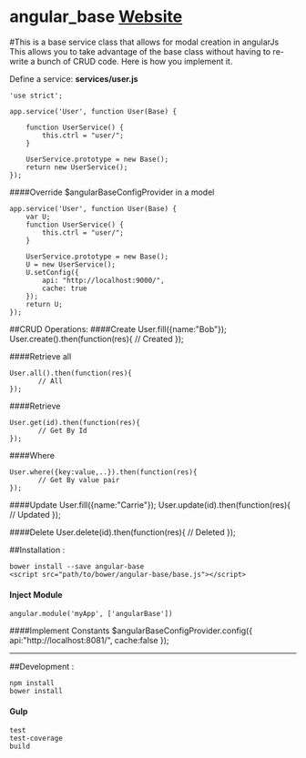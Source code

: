angular_base [ Website ](http://carlospliego.github.io/angular_base/)
============
#This is a base service class that allows for modal creation in angularJs
This allows you to take advantage of the base class without having to re-write a bunch of CRUD code. Here is how you implement it.

Define a service: **services/user.js**

    'use strict';

    app.service('User', function User(Base) {

        function UserService() {
            this.ctrl = "user/";
        }

        UserService.prototype = new Base();
        return new UserService();
    });
    
####Override $angularBaseConfigProvider in a model
    
    app.service('User', function User(Base) {
        var U;
        function UserService() {
            this.ctrl = "user/";
        }

        UserService.prototype = new Base();
        U = new UserService();
        U.setConfig({
            api: "http://localhost:9000/",
            cache: true
        });
        return U;
    });
    
##CRUD Operations:
####Create
    User.fill({name:"Bob"});
    User.create().then(function(res){
    	   // Created
    });
 
####Retrieve all
    
    User.all().then(function(res){
    	   // All
    });
 
####Retrieve 

    User.get(id).then(function(res){
    	   // Get By Id
    });
 
####Where 

    User.where({key:value,..}).then(function(res){
    	   // Get By value pair
    });

####Update
    User.fill({name:"Carrie"});
    User.update(id).then(function(res){
    	   // Updated
    });
    
####Delete
    User.delete(id).then(function(res){
    	   // Deleted
    });
    
##Installation :

    bower install --save angular-base
    <script src="path/to/bower/angular-base/base.js"></script>

#### Inject Module    
    angular.module('myApp', ['angularBase'])
    
####Implement Constants
    $angularBaseConfigProvider.config({
       api:"http://localhost:8081/",
       cache:false
    });

---

##Development :

    npm install
    bower install
    
#### Gulp
    test
    test-coverage
    build
    

